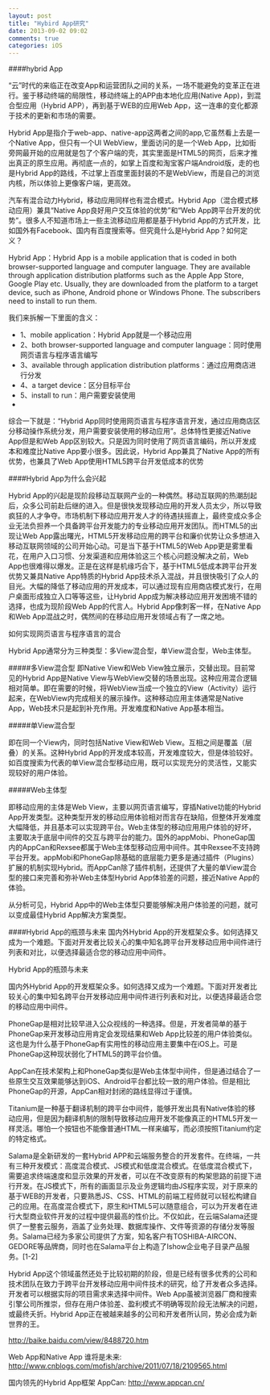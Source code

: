```yaml
---
layout: post
title: "Hybird App研究"
date: 2013-09-02 09:02
comments: true
categories: iOS
---
```



####hybrid App

“云”时代的来临正在改变App和运营团队之间的关系，一场不能避免的变革正在进行。鉴于移动终端的局限性，移动终端上的APP由本地化应用(Native App)，到混合型应用（Hybrid APP），再到基于WEB的应用Web App，这一连串的变化都源于技术的更新和市场的需要。

Hybrid App是指介于web-app、native-app这两者之间的app,它虽然看上去是一个Native App，但只有一个UI WebView，里面访问的是一个Web App，比如街旁网最开始的应用就是包了个客户端的壳，其实里面是HTML5的网页，后来才推出真正的原生应用。再彻底一点的，如掌上百度和淘宝客户端Android版，走的也是Hybrid App的路线，不过掌上百度里面封装的不是WebView，而是自己的浏览内核，所以体验上更像客户端，更高效。

<!-- more -->

汽车有混合动力Hybrid，移动应用同样也有混合模式。Hybrid App（混合模式移动应用）兼具“Native App良好用户交互体验的优势”和“Web App跨平台开发的优势”。很多人不知道市场上一些主流移动应用都是基于Hybrid App的方式开发，比如国外有Facebook、国内有百度搜索等。但究竟什么是Hybrid App？如何定义？

Hybrid App：Hybrid App is a mobile application that is coded in both browser-supported language and computer language. They are available through application distribution platforms such as the Apple App Store, Google Play etc. Usually, they are downloaded from the platform to a target device, such as iPhone, Android phone or Windows Phone. The subscribers need to install to run them.

我们来拆解一下里面的含义：

*	1、mobile application：Hybrid App就是一个移动应用
*	2、both browser-supported language and computer language：同时使用网页语言与程序语言编写
*	3、available through application distribution platforms：通过应用商店进行分发
*	4、a target device：区分目标平台
*	5、install to run：用户需要安装使用
*	
综合一下就是：“Hybrid App同时使用网页语言与程序语言开发，通过应用商店区分移动操作系统分发，用户需要安装使用的移动应用”。总体特性更接近Native App但是和Web App区别较大。只是因为同时使用了网页语言编码，所以开发成本和难度比Native App要小很多。因此说，Hybrid App兼具了Native App的所有优势，也兼具了Web App使用HTML5跨平台开发低成本的优势

####Hybrid App为什么会兴起

Hybrid App的兴起是现阶段移动互联网产业的一种偶然。移动互联网的热潮刮起后，众多公司前赴后继的进入。但是很快发现移动应用的开发人员太少，所以导致疯狂的人才争夺。市场机制下移动应用开发人才的待遇扶摇直上，最终变成众多企业无法负担养一个具备跨平台开发能力的专业移动应用开发团队。而HTML5的出现让Web App露出曙光，HTML5开发移动应用的跨平台和廉价优势让众多想进入移动互联网领域的公司开始心动。可是当下基于HTML5的Web App更是雾里看花，在用户入口习惯、分发渠道和应用体验这三个核心问题没解决之前，Web App也很难得以爆发。正是在这样是机缘巧合下，基于HTML5低成本跨平台开发优势又兼具Native App特质的Hybrid App技术杀入混战，并且很快吸引了众人的目光。大幅的降低了移动应用的开发成本，可以通过现有应用商店模式发行，在用户桌面形成独立入口等等这些，让Hybrid App成为解决移动应用开发困境不错的选择，也成为现阶段Web App的代言人。Hybrid App像刺客一样，在Native App和Web App混战之时，偶然间的在移动应用开发领域占有了一席之地。

如何实现网页语言与程序语言的混合

Hybrid App通常分为三种类型：多View混合型，单View混合型，Web主体型。

#####多View混合型
即Native View和Web View独立展示，交替出现。目前常见的Hybrid App是Native View与WebView交替的场景出现。这种应用混合逻辑相对简单。即在需要的时候，将WebView当成一个独立的View（Activity）运行起来，在WebView内完成相关的展示操作。这种移动应用主体通常是Native App，Web技术只是起到补充作用。开发难度和Native App基本相当。

#####单View混合型

即在同一个View内，同时包括Native View和Web View。互相之间是覆盖（层叠）的关系。这种Hybrid App的开发成本较高，开发难度较大，但是体验较好。如百度搜索为代表的单View混合型移动应用，既可以实现充分的灵活性，又能实现较好的用户体验。

#####Web主体型

即移动应用的主体是Web View，主要以网页语言编写，穿插Native功能的Hybrid App开发类型。这种类型开发的移动应用体验相对而言存在缺陷，但整体开发难度大幅降低，并且基本可以实现跨平台。Web主体型的移动应用用户体验的好坏，主要取决于底层中间件的交互与跨平台的能力。国外的appMobi、PhoneGap国内的AppCan和Rexsee都属于Web主体型移动应用中间件。其中Rexsee不支持跨平台开发。appMobi和PhoneGap除基础的底层能力更多是通过插件（Plugins）扩展的机制实现Hybrid。而AppCan除了插件机制，还提供了大量的单View混合型的接口来完善和弥补Web主体型Hybrid App体验差的问题，接近Native App的体验。

  
从分析可见，Hybrid App中的Web主体型只要能够解决用户体验差的问题，就可以变成最佳Hybrid App解决方案类型。

####Hybrid App的瓶颈与未来
国内外Hybrid App的开发框架众多。如何选择又成为一个难题。下面对开发者比较关心的集中知名跨平台开发移动应用中间件进行列表和对比，以便选择最适合您的移动应用中间件。

Hybrid App的瓶颈与未来

国内外Hybrid App的开发框架众多。如何选择又成为一个难题。下面对开发者比较关心的集中知名跨平台开发移动应用中间件进行列表和对比，以便选择最适合您的移动应用中间件。

  
PhoneGap是相对比较早进入公众视线的一种选择。但是，开发者简单的基于PhoneGap来开发移动应用肯定会发现结果和Web App比较差的用户体验类似。这也是为什么基于PhoneGap有实用性的移动应用主要集中在iOS上。可是PhoneGap这种现状弱化了HTML5的跨平台价值。

AppCan在技术架构上和PhoneGap类似是Web主体型中间件，但是通过结合了一些原生交互效果能够达到iOS、Android平台都比较一致的用户体验。但是相比PhoneGap的开源，AppCan相对封闭的路线显得过于谨慎。

Titanium是一种基于翻译机制的跨平台中间件，能够开发出具有Native体验的移动应用，但是因为翻译机制的限制导致移动应用开发不能像真正的HTML5开发一样灵活。哪怕一个按钮也不能像普通HTML一样来编写，而必须按照Titanium约定的特定格式。

Salama是全新研发的一套Hybrid APP和云端服务整合的开发套件。在终端，一共有三种开发模式：高度混合模式、JS模式和低度混合模式。在低度混合模式下，需要追求终端速度和显示效果的开发者，可以在不改变原有的构架思路的前提下进行开发。在JS模式下，所有的画面显示及业务逻辑均由JS程序实现，对于原来的基于WEB的开发者，只要熟悉JS、CSS、HTML的前端工程师就可以轻松构建自己的应用。在高度混合模式下，原生和HTML5可以随意组合，可以为开发者在进行大型商业软件开发的过程中提供最高的性价比。不仅如此，在云端Salama还提供了一整套云服务，涵盖了业务处理、数据库操作、文件等资源的存储分发等服务。Salama已经为多家公司提供了方案，知名客户有TOSHIBA-AIRCON、GEDORE等品牌商，同时也在Salama平台上构造了Ishow企业电子目录产品服务。[1-2]

Hybrid App这个领域虽然还处于比较初期的阶段，但是已经有很多优秀的公司和技术团队在致力于跨平台开发移动应用中间件技术的研究，给了开发者众多选择。开发者可以根据实际的项目需求来选择中间件。Web App虽被浏览器厂商和搜索引擎公司所推崇，但存在用户体验差、盈利模式不明确等现阶段无法解决的问题，或最终夭折。Hybrid App正在被越来越多的公司和开发者所认同，势必会成为新世界的王。

http://baike.baidu.com/view/8488720.htm

Web App和Native App 谁将是未来: 
http://www.cnblogs.com/mofish/archive/2011/07/18/2109565.html

国内领先的Hybrid App框架 AppCan:   http://www.appcan.cn/